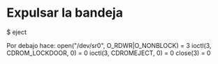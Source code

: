 # Expulsar la bandeja
$ eject

Por debajo hace:
open("/dev/sr0", O_RDWR|O_NONBLOCK)     = 3
ioctl(3, CDROM_LOCKDOOR, 0)             = 0
ioctl(3, CDROMEJECT, 0)                 = 0
close(3)                                = 0
